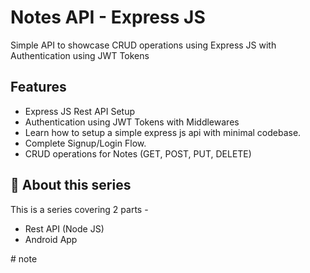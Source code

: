 
# Notes API  - Express JS

Simple API to showcase CRUD operations using Express JS with Authentication using JWT Tokens



## Features

- Express JS Rest API Setup 
- Authentication using JWT Tokens with Middlewares
- Learn how to setup a simple express js api with minimal codebase.
- Complete Signup/Login Flow.
- CRUD operations for Notes (GET, POST, PUT, DELETE)


## 🚀 About this series
This is a series covering 2 parts - 

   - Rest API (Node JS)
   - Android App

#   n o t e  
 